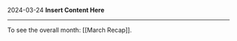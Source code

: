 2024-03-24
__Insert Content Here__
_______________________
To see the overall month: [[March Recap]].